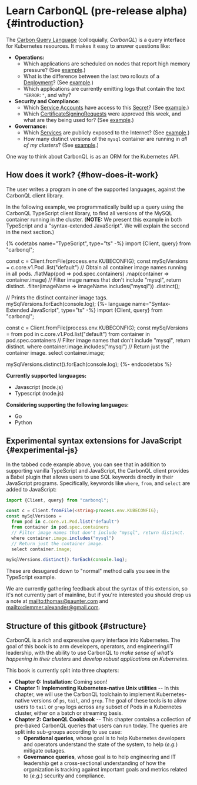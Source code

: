 # Learn CarbonQL (pre-release alpha) {#introduction}

The [Carbon Query Language](https://github.com/carbonql) \(colloquially, _CarbonQL_\) is a query interface for Kubernetes resources. It makes it easy to answer questions like:

* **Operations:**
  * Which applications are scheduled on nodes that report high memory pressure? (See [example](babel/operations.md#podsonnodeswithmempressure).)
  * What is the difference between the last two rollouts of a [Deployment](https://kubernetes.io/docs/concepts/workloads/controllers/deployment/)? (See [example](babel/operations.md#historyofdeployment).)
  * Which applications are currently emitting logs that contain the text `"ERROR:"`, and why?
* **Security and Compliance:**
  * Which [Service Accounts](https://kubernetes.io/docs/tasks/configure-pod-container/configure-service-account/) have access to this [Secret](https://kubernetes.io/docs/concepts/configuration/secret/)? (See [example](babel/governance-queries.md#userswithsecretaccess).)
  * Which [CertificateSigningRequests](https://kubernetes.io/docs/tasks/tls/managing-tls-in-a-cluster/#step-1-create-a-certificate-signing-request) were approved this week, and what are they being used for? (See [example](babel/governance-queries.md#certsignrequests).)
* **Governance:**
  * Which [Services](https://kubernetes.io/docs/concepts/services-networking/service/) are publicly exposed to the Internet? (See [example](babel/governance-queries.md#servicespubliclyexposed).)
  * How many distinct versions of the `mysql` container are running in _all of my clusters_? (See [example](babel/governance-queries.md#distinctmysqlversions).)

One way to think about CarbonQL is as an ORM for the Kubernetes API.

## How does it work? {#how-does-it-work}

The user writes a program in one of the supported languages, against the CarbonQL client library.

In the following example, we programmatically build up a query using the CarbonQL TypeScript client library, to find all versions of the MySQL container running in the cluster. (**NOTE:** We present this example in both TypeScript and a "syntax-extended JavaScript". We will explain the second in the next section.)

{% codetabs name="TypeScript", type="ts" -%}
import {Client, query} from "carbonql";

const c = Client.fromFile(<string>process.env.KUBECONFIG);
const mySqlVersions = c.core.v1.Pod
  .list("default")
  // Obtain all container image names running in all pods.
  .flatMap(pod => pod.spec.containers)
  .map(container => container.image)
  // Filter image names that don't include "mysql", return distinct.
  .filter(imageName => imageName.includes("mysql"))
  .distinct();

// Prints the distinct container image tags.
mySqlVersions.forEach(console.log);
{%- language name="Syntax-Extended JavaScript", type="ts" -%}
import {Client, query} from "carbonql";

const c = Client.fromFile(<string>process.env.KUBECONFIG);
const mySqlVersions =
  from pod in c.core.v1.Pod.list("default")
  from container in pod.spec.containers
  // Filter image names that don't include "mysql", return distinct.
  where container.image.includes("mysql")
  // Return just the container image.
  select container.image;

mySqlVersions.distinct().forEach(console.log);
{%- endcodetabs %}

**Currently supported languages:**

* Javascript \(node.js\)
* Typescript \(node.js\)

**Considering supporting the following languages:**

* Go
* Python

## Experimental syntax extensions for JavaScript {#experimental-js}

In the tabbed code example above, you can see that in addition to supporting vanilla TypeScript and JavaScript, the CarbonQL client provides a Babel plugin that allows users to use SQL keywords directly in their JavaScript programs. Specifically, keywords like `where`, `from`, and `select` are added to JavaScript:

```typescript
import {Client, query} from "carbonql";

const c = Client.fromFile(<string>process.env.KUBECONFIG);
const mySqlVersions =
  from pod in c.core.v1.Pod.list("default")
  from container in pod.spec.containers
  // Filter image names that don't include "mysql", return distinct.
  where container.image.includes("mysql")
  // Return just the container image.
  select container.image;

mySqlVersions.distinct().forEach(console.log);
```

These are desugared down to "normal" method calls you see in the TypeScript example.

We are currently gathering feedback about the syntax of this extension, so it's not currently part of mainline, but if you're interested you should drop us a note at <mailto:thomas@saunter.com> and <mailto:clemmer.alexander@gmail.com>.

## Structure of this gitbook {#structure}

CarbonQL is a rich and expressive query interface into Kubernetes. The goal of this book is to arm developers, operators, and engineering/IT leadership, with the ability to use CarbonQL to _make sense of what's happening in their clusters_ and _develop robust applications on Kubernetes_.

This book is currently split into three chapters:

* **Chapter 0: Installation**: Coming soon!
* **Chapter 1: Implementing Kubernetes-native Unix utilities** -- In this chapter, we will use the CarbonQL toolchain to implement Kubernetes-native versions of `ps`, `tail`, and `grep`. The goal of these tools is to allow users to `tail` or `grep` logs across any subset of Pods in a Kubernetes cluster, either on a batch or streaming basis.
* **Chapter 2: CarbonQL Cookbook** -- This chapter contains a collection of pre-baked CarbonQL queries that users can run today. The queries are split into sub-groups according to use case:
  * **Operational queries**, whose goal is to help Kubernetes developers and operators understand the state of the system, to help (_e.g._) mitigate outages.
  * **Governance queries**, whose goal is to help engineering and IT leadership get a cross-sectional understanding of how the organization is tracking against important goals and metrics related to (_e.g._) security and compliance.
